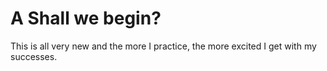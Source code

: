 # A Shall we begin?

This is all very new and the more I practice, the more excited I get with my successes.